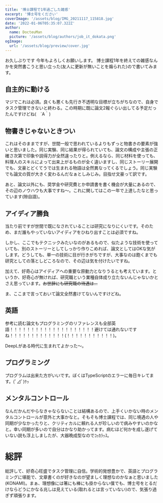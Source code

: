 ```yaml
---
title: '博士課程で1年過ごした雑感'
excerpt: '博士号をください'
coverImage: '/assets/blog/IMG_20211117_115818.jpg'
date: '2022-01-06T05:35:07.322Z'
author:
  name: DocteuMan
  picture: '/assets/blog/authors/job_it_dokata.png'
ogImage:
  url: '/assets/blog/preview/cover.jpg'
---
```


お久しぶりです
今年もよろしくお願いします。
博士課程1年を終えての雑感なんかを突然書こうと思い立った(友人に更新が無いことを煽られた)ので書いてみます。

## 自主的に動ける

マジでこれは必須。良くも悪くも先行き不透明な目標が立ちがちなので、自身でタスク管理できないと終わる。この時期に既に論文2報ぐらい出してる予定だったんですけどね(　´Α｀)

## 物書きじゃないときつい

これはそのままですが、世間一般で思われているよりもずっと物書きの要素が強いと思いました。同じ実験、同じ結果が得られていても、論文の構成や主張の正確さ次第で印象や説得力が全然違ったりと。例えるなら、同じ材料を使っても、料理人のスキルによって出来上がるものが全く違いますし、同じストーリー展開でも、文豪とどくてうでは生まれる物語は全然異なってくるでしょう。同じ実験でも論文の質が大きく変わるんだなぁとしみじみ。目指せ文豪って訳です。

あと、論文以外にも、奨学金や研究費とか申請書を書く機会が大量にあるので、その辺のノウハウも大事ですね～。これに関してはこの一年で上達したなと思っています(隙自語)。

## アイディア勝負

当たり前ですが世間で既になされていることは研究になりにくいです。そのため、まだ誰もやっていないアイディアをひねり出すことは必須ですね。

しかし、ここでもテクニックみたいなのがあるもので、似たような技術を使っていても、別のストーリーとしてしっかり作りこめれば、論文としてはOKな気がします。どうしても、単一の技術に目が行きがちですが、大事なのは飽くまでも研究としての落としどころなので、その辺は気を付けたいですね。

加えて、好奇心はアイディアへの重要な原動力となりうるとも考えています。というか、好奇心が無ければ、研究職という業種自体成り立たないんじゃないかとさえ思っています。~~お世辞にも研究職の待遇は...~~

ま、ここまで言っておいて論文全然書けてないんですけどね。

## 英語

参考に読む論文もプログラミングのリファレンスも全部英語！！！！！！！！！！！！！！！！！！！！避けては通れないですね！！！！！！！！！！！！！(！！！！！！！！！！！)。

DeepLがある時代に生まれてよかった～。

## プログラミング

プログラムは出来た方がいいです。ぼくはTypeScriptのエラーに毎日キレてます。(ﾟ⊿ﾟ)ｹｯ

## メンタルコントロール

なんだかんだやらなきゃならないことは結構あるので、上手くいかない時のメンタルコントロールが意外と大事かなと。そもそも博士課程では、同じ境遇の人や同期が少なかったりと、クリティカルに頼れる人が珍しいので病みやすいのかなと。幸い同期が多いので自分はかなり助かってます。病むほど何かを成し遂げていない説も浮上しましたが、大器晩成型なのでｺｯｶﾗｯｽ。

# 総評

総評して、好奇心旺盛でタスク管理に自信。学術的発想豊かで、英語とプログラミングに堪能で、文章書くのが好きなのが望ましく理想なのかなぁと思いました(KONAMI)。まぁ、理想像には箸にも棒にも掛からない僕でも、博士号をとるだけならどうにかなる兆しは見えている(取れるとは言っていない)ので、気張り過ぎず頑張ります。